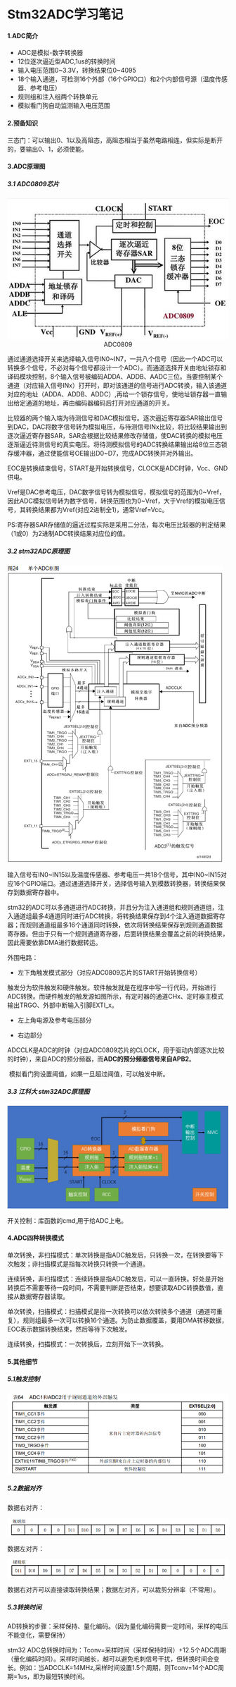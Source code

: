 # Stm32ADC学习笔记 

#### 1.ADC简介

- ADC是模拟-数字转换器
- 12位逐次逼近型ADC,1us的转换时间
- 输入电压范围0~3.3V，转换结果位0~4095
- 18个输入通道，可检测16个外部（16个GPIO口）和2个内部信号源（温度传感器、参考电压）
- 规则组和注入组两个转换单元
- 模拟看门狗自动监测输入电压范围

#### 2.预备知识

三态门：可以输出0、1以及高阻态，高阻态相当于虽然电路相连，但实际是断开的，要输出0、1，必须使能。

#### 3.ADC原理图

##### 3.1 ADC0809芯片

<img src="https://raw.githubusercontent.com/yyhlovehh/yyhlovehh.github.io/master/202308182302931.png" alt="QQ截图20230818093911" style="zoom:80%;" />

<div align = "center">ADC0809</div>

通过通道选择开关来选择输入信号IN0~IN7，一共八个信号（因此一个ADC可以转换多个信号，不必对每个信号都设计一个ADC）。而通道选择开关由地址锁存和译码模块控制，8个输入信号被编码ADDA、ADDB、AADC三位。当要控制某个通道（对应输入信号INx）打开时，即对该通道的信号进行ADC转换，输入该通道对应的地址（ADDA、ADDB、ADDC）,再给一个锁存信号，使地址锁存器一直输出给定通道的地址，再由编码器编码后打开对应通道的开关。

比较器的两个输入端为待测信号和DAC模拟信号。逐次逼近寄存器SAR输出信号到DAC，DAC将数字信号转为模拟电压，与待测信号INx比较，将比较结果输出到逐次逼近寄存器SAR，SAR会根据比较结果修改存储值，使DAC转换的模拟电压逐渐逼近待测信号的真实电压。将待测模拟信号的ADC转换结果输出给8位三态锁存缓冲器，通过使能信号OE输出D0~D7，完成ADC转换并对外输出。

EOC是转换结束信号，START是开始转换信号，CLOCK是ADC时钟，Vcc、GND供电。

Vref是DAC参考电压，DAC数字信号转为模拟信号，模拟信号的范围为0~Vref，因此ADC模拟信号转为数字信号，转换范围也为0~Vref，大于Vref的模拟电压信号，其转换结果都为Vref(对应2进制全1)，通常Vref=Vcc。

PS:寄存器SAR存储值的逼近过程实际是采用二分法，每次电压比较器的判定结果（1或0）为2进制ADC转换结果对应位的值。

##### 3.2 stm32ADC原理图

<img src="https://raw.githubusercontent.com/yyhlovehh/yyhlovehh.github.io/master/202308182314575.png" alt="QQ截图20230818231319"  />

输入信号有IN0~IN15以及温度传感器、参考电压一共18个信号，其中IN0~IN15对应16个GPIO端口。通过通道选择开关，选择信号输入到模数转换器，转换结果保存到数据寄存器中。

stm32的ADC可以多通道进行ADC转换，并且分为注入通道组和规则通道组，注入通道组最多4通道同时进行ADC转换，将转换结果保存到4个注入通道数据寄存器；而规则通道组最多16个通道同时转换，依次将转换结果保存到规则通道数据寄存器。但由于只有一个规则通道寄存器，后面转换结果会覆盖之前的转换结果，因此需要依靠DMA进行数据转运。

外围电路：

- 左下角触发模式部分（对应ADC0809芯片的START开始转换信号）

​		触发分为软件触发和硬件触发。软件触发就是在程序中写一行代码，开始进行ADC转换。而硬件触发的触发源如图所示，有定时器的通道CHx、定时器主模式输出TRGO、外部中断输入引脚EXTI_x。

- 左上角电源及参考电压部分

- 右边部分

​		ADCCLK是ADC的时钟（对应ADC0809芯片的CLOCK，用于驱动内部逐次比较的时钟），来自ADC的预分频器，而**ADC的预分频器信号来自APB2**。

​		模拟看门狗设置阈值，如果一旦超过阈值，可以触发中断。

##### 3.3 江科大 stm32ADC原理图

<img src="https://raw.githubusercontent.com/yyhlovehh/yyhlovehh.github.io/master/202308190108734.png" alt="QQ截图20230819010734" style="zoom:50%;" />

开关控制：库函数的cmd,用于给ADC上电。

#### 4.ADC四种转换模式

单次转换，非扫描模式：单次转换是指ADC触发后，只转换一次，在转换要等下次触发；非扫描模式是指每次转换只转换一个通道。

连续转换，非扫描模式：连续转换是指ADC触发后，可以一直转换。好处是开始转换后不需要等待一段时间，不需要判断是否结束，想要读取ADC转换数值，直接从数据寄存器读取。

单次转换，扫描模式：扫描模式是指一次转换可以依次转换多个通道（通道可重复），规则组最多一次可以转换16个通道。为防止数据覆盖，要用DMA转移数据，EOC表示数据转换结束，然后等待下次触发。

连续转换，扫描模式：一次转换后，立刻开始下一次转换。

#### 5.其他细节

##### 5.1触发控制

<img src="https://raw.githubusercontent.com/yyhlovehh/yyhlovehh.github.io/master/202308190128251.png" alt="图片1" style="zoom:80%;" />

##### 5.2数据对齐

数据右对齐：

<img src="https://raw.githubusercontent.com/yyhlovehh/yyhlovehh.github.io/master/202308190128682.png" alt="图片2" style="zoom:80%;" />

数据左对齐：

<img src="https://raw.githubusercontent.com/yyhlovehh/yyhlovehh.github.io/master/202308190129971.png" alt="图片3" style="zoom:80%;" />

数据右对齐可以直接读取转换结果；数据左对齐，可以裁剪分辨率（不常用）。

##### 5.3转换时间

AD转换的步骤：采样保持、量化编码。（因为量化编码需要一定时间，采样的电压不能变化，需要保持）

stm32 ADC总转换时间为：Tconv=采样时间（采样保持时间）+12.5个ADC周期（量化编码时间）。采样时间越长，越可以避免毛刺信号干扰，但转换时间会变长。例如：当ADCCLK=14MHz,采样时间设置1.5个周期，则Tconv=14个ADC周期=1us，即为最短转换时间。

